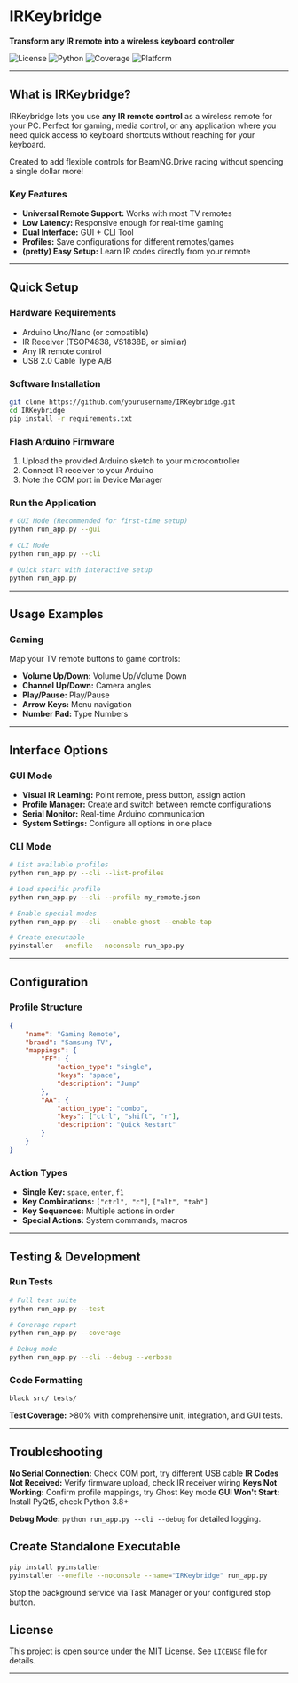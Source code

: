 # IRKeybridge

**Transform any IR remote into a wireless keyboard controller**

![License](https://img.shields.io/badge/license-MIT-blue.svg)
![Python](https://img.shields.io/badge/python-3.8+-green.svg)
![Coverage](https://img.shields.io/badge/coverage-80%25-brightgreen.svg)
![Platform](https://img.shields.io/badge/platform-Windows-lightgrey.svg)

---

## What is IRKeybridge?

IRKeybridge lets you use **any IR remote control** as a wireless remote for your PC. Perfect for gaming, media control, or any application where you need quick access to keyboard shortcuts without reaching for your keyboard.

Created to add flexible controls for BeamNG.Drive racing without spending a single dollar more!

### Key Features

- **Universal Remote Support:** Works with most TV remotes
- **Low Latency:** Responsive enough for real-time gaming
- **Dual Interface:** GUI + CLI Tool
- **Profiles:** Save configurations for different remotes/games
- **(pretty) Easy Setup:** Learn IR codes directly from your remote

---

## Quick Setup

### Hardware Requirements
- Arduino Uno/Nano (or compatible)
- IR Receiver (TSOP4838, VS1838B, or similar) 
- Any IR remote control
- USB 2.0 Cable Type A/B

### Software Installation
```bash
git clone https://github.com/yourusername/IRKeybridge.git
cd IRKeybridge
pip install -r requirements.txt
```

### Flash Arduino Firmware
1. Upload the provided Arduino sketch to your microcontroller
2. Connect IR receiver to your Arduino
3. Note the COM port in Device Manager

### Run the Application
```bash
# GUI Mode (Recommended for first-time setup)
python run_app.py --gui

# CLI Mode
python run_app.py --cli

# Quick start with interactive setup
python run_app.py
```

---

## Usage Examples

### Gaming
Map your TV remote buttons to game controls:
- **Volume Up/Down:**  Volume Up/Volume Down
- **Channel Up/Down:**  Camera angles  
- **Play/Pause:**  Play/Pause
- **Arrow Keys:**  Menu navigation
- **Number Pad:**  Type Numbers

---

## Interface Options

### GUI Mode
- **Visual IR Learning:** Point remote, press button, assign action
- **Profile Manager:** Create and switch between remote configurations  
- **Serial Monitor:** Real-time Arduino communication
- **System Settings:** Configure all options in one place

### CLI Mode  
```bash
# List available profiles
python run_app.py --cli --list-profiles

# Load specific profile
python run_app.py --cli --profile my_remote.json

# Enable special modes
python run_app.py --cli --enable-ghost --enable-tap

# Create executable
pyinstaller --onefile --noconsole run_app.py
```

---

## Configuration

### Profile Structure
```json
{
    "name": "Gaming Remote",
    "brand": "Samsung TV",
    "mappings": {
        "FF": {
            "action_type": "single",
            "keys": "space",
            "description": "Jump"
        },
        "AA": {
            "action_type": "combo", 
            "keys": ["ctrl", "shift", "r"],
            "description": "Quick Restart"
        }
    }
}
```

### Action Types
- **Single Key:** `space`, `enter`, `f1`
- **Key Combinations:** `["ctrl", "c"]`, `["alt", "tab"]`
- **Key Sequences:** Multiple actions in order
- **Special Actions:** System commands, macros

---

## Testing & Development

### Run Tests
```bash
# Full test suite
python run_app.py --test

# Coverage report
python run_app.py --coverage

# Debug mode
python run_app.py --cli --debug --verbose
```

### Code Formatting
```bash
black src/ tests/
```

**Test Coverage:** >80% with comprehensive unit, integration, and GUI tests.

---

## Troubleshooting

**No Serial Connection:** Check COM port, try different USB cable
**IR Codes Not Received:** Verify firmware upload, check IR receiver wiring
**Keys Not Working:** Confirm profile mappings, try Ghost Key mode
**GUI Won't Start:** Install PyQt5, check Python 3.8+

**Debug Mode:** `python run_app.py --cli --debug` for detailed logging.

## Create Standalone Executable

```bash
pip install pyinstaller
pyinstaller --onefile --noconsole --name="IRKeybridge" run_app.py
```

Stop the background service via Task Manager or your configured stop button.

## License

This project is open source under the MIT License. See `LICENSE` file for details.

---